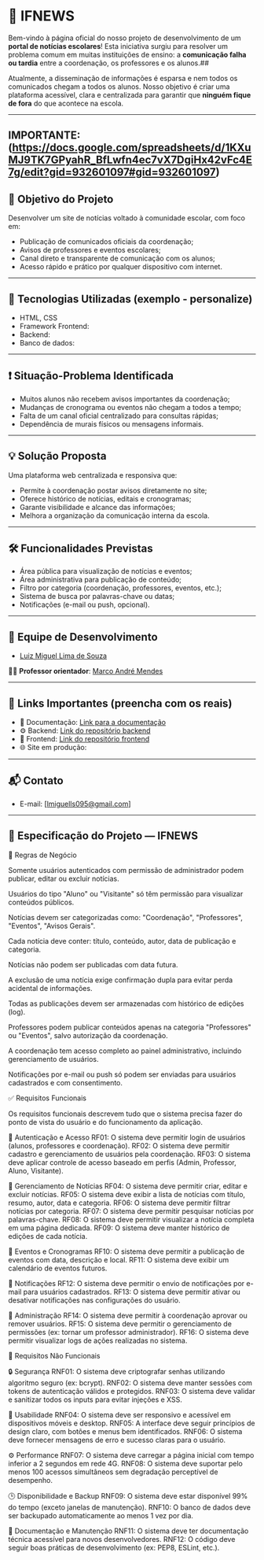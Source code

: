 # 📰 IFNEWS

Bem-vindo à página oficial do nosso projeto de desenvolvimento de um **portal de notícias escolares**! Esta iniciativa surgiu para resolver um problema comum em muitas instituições de ensino: a **comunicação falha ou tardia** entre a coordenação, os professores e os alunos.## 

Atualmente, a disseminação de informações é esparsa e nem todos os comunicados chegam a todos os alunos. Nosso objetivo é criar uma plataforma acessível, clara e centralizada para garantir que **ninguém fique de fora** do que acontece na escola.

---
**IMPORTANTE:**(https://docs.google.com/spreadsheets/d/1KXuMJ9TK7GPyahR_BfLwfn4ec7vX7DgiHx42vFc4E7g/edit?gid=932601097#gid=932601097)
---

## 🎯 Objetivo do Projeto

Desenvolver um site de notícias voltado à comunidade escolar, com foco em:

- Publicação de comunicados oficiais da coordenação;
- Avisos de professores e eventos escolares;
- Canal direto e transparente de comunicação com os alunos;
- Acesso rápido e prático por qualquer dispositivo com internet.

---

## 🧩 Tecnologias Utilizadas (exemplo - personalize)

- HTML, CSS
- Framework Frontend:
- Backend:
- Banco de dados:

---

## ❗ Situação-Problema Identificada

- Muitos alunos não recebem avisos importantes da coordenação;
- Mudanças de cronograma ou eventos não chegam a todos a tempo;
- Falta de um canal oficial centralizado para consultas rápidas;
- Dependência de murais físicos ou mensagens informais.

---

## 💡 Solução Proposta

Uma plataforma web centralizada e responsiva que:

- Permite à coordenação postar avisos diretamente no site;
- Oferece histórico de notícias, editais e cronogramas;
- Garante visibilidade e alcance das informações;
- Melhora a organização da comunicação interna da escola.

---

## 🛠️ Funcionalidades Previstas

- Área pública para visualização de notícias e eventos;
- Área administrativa para publicação de conteúdo;
- Filtro por categoria (coordenação, professores, eventos, etc.);
- Sistema de busca por palavras-chave ou datas;
- Notificações (e-mail ou push, opcional).

---

## 👥 Equipe de Desenvolvimento

- [Luiz Miguel Lima de Souza](https://github.com/LMSLima)

👨‍🏫 **Professor orientador**: [Marco André Mendes](https://github.com/marrcandre)

---

## 🔗 Links Importantes (preencha com os reais)

- 📄 Documentação: [Link para a documentação](#)
- ⚙️ Backend: [Link do repositório backend](#)
- 🎨 Frontend: [Link do repositório frontend](#)
- 🌐 Site em produção: [](#)

---

## 📬 Contato

- E-mail: [lmiguells095@gmail.com]

---

## 📘 Especificação do Projeto — IFNEWS

  📌 Regras de Negócio

Somente usuários autenticados com permissão de administrador podem publicar, editar ou excluir notícias.

Usuários do tipo "Aluno" ou "Visitante" só têm permissão para visualizar conteúdos públicos.

Notícias devem ser categorizadas como: "Coordenação", "Professores", "Eventos", "Avisos Gerais".

Cada notícia deve conter: título, conteúdo, autor, data de publicação e categoria.

Notícias não podem ser publicadas com data futura.

A exclusão de uma notícia exige confirmação dupla para evitar perda acidental de informações.

Todas as publicações devem ser armazenadas com histórico de edições (log).

Professores podem publicar conteúdos apenas na categoria "Professores" ou "Eventos", salvo autorização da coordenação.

A coordenação tem acesso completo ao painel administrativo, incluindo gerenciamento de usuários.

Notificações por e-mail ou push só podem ser enviadas para usuários cadastrados e com consentimento.

  ✅ Requisitos Funcionais

Os requisitos funcionais descrevem tudo que o sistema precisa fazer do ponto de vista do usuário e do funcionamento da aplicação.

🔐 Autenticação e Acesso
RF01: O sistema deve permitir login de usuários (alunos, professores e coordenação).
RF02: O sistema deve permitir cadastro e gerenciamento de usuários pela coordenação.
RF03: O sistema deve aplicar controle de acesso baseado em perfis (Admin, Professor, Aluno, Visitante).

📰 Gerenciamento de Notícias
RF04: O sistema deve permitir criar, editar e excluir notícias.
RF05: O sistema deve exibir a lista de notícias com título, resumo, autor, data e categoria.
RF06: O sistema deve permitir filtrar notícias por categoria.
RF07: O sistema deve permitir pesquisar notícias por palavras-chave.
RF08: O sistema deve permitir visualizar a notícia completa em uma página dedicada.
RF09: O sistema deve manter histórico de edições de cada notícia.

📅 Eventos e Cronogramas
RF10: O sistema deve permitir a publicação de eventos com data, descrição e local.
RF11: O sistema deve exibir um calendário de eventos futuros.

🔔 Notificações
RF12: O sistema deve permitir o envio de notificações por e-mail para usuários cadastrados.
RF13: O sistema deve permitir ativar ou desativar notificações nas configurações do usuário.

👥 Administração
RF14: O sistema deve permitir à coordenação aprovar ou remover usuários.
RF15: O sistema deve permitir o gerenciamento de permissões (ex: tornar um professor administrador).
RF16: O sistema deve permitir visualizar logs de ações realizadas no sistema.

🚫 Requisitos Não Funcionais

🔒 Segurança
RNF01: O sistema deve criptografar senhas utilizando algoritmo seguro (ex: bcrypt).
RNF02: O sistema deve manter sessões com tokens de autenticação válidos e protegidos.
RNF03: O sistema deve validar e sanitizar todos os inputs para evitar injeções e XSS.

📱 Usabilidade
RNF04: O sistema deve ser responsivo e acessível em dispositivos móveis e desktop.
RNF05: A interface deve seguir princípios de design claro, com botões e menus bem identificados.
RNF06: O sistema deve fornecer mensagens de erro e sucesso claras para o usuário.

 ⚙️ Performance
RNF07: O sistema deve carregar a página inicial com tempo inferior a 2 segundos em rede 4G.
RNF08: O sistema deve suportar pelo menos 100 acessos simultâneos sem degradação perceptível de desempenho.

🕒 Disponibilidade e Backup
RNF09: O sistema deve estar disponível 99% do tempo (exceto janelas de manutenção).
RNF10: O banco de dados deve ser backupado automaticamente ao menos 1 vez por dia.

📂 Documentação e Manutenção
RNF11: O sistema deve ter documentação técnica acessível para novos desenvolvedores.
RNF12: O código deve seguir boas práticas de desenvolvimento (ex: PEP8, ESLint, etc.).

